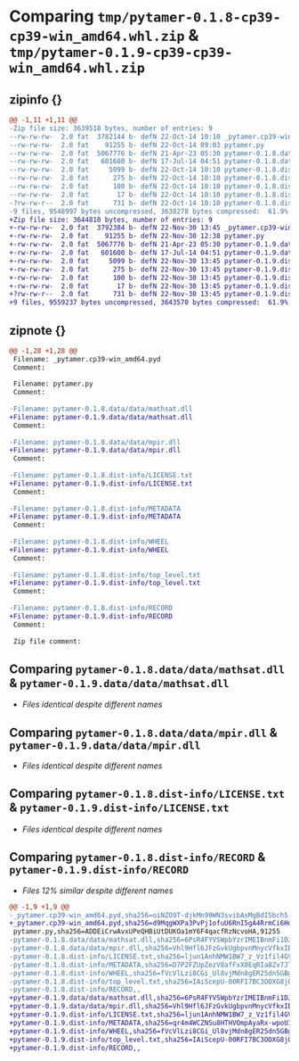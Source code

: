 # Comparing `tmp/pytamer-0.1.8-cp39-cp39-win_amd64.whl.zip` & `tmp/pytamer-0.1.9-cp39-cp39-win_amd64.whl.zip`

## zipinfo {}

```diff
@@ -1,11 +1,11 @@
-Zip file size: 3639518 bytes, number of entries: 9
--rw-rw-rw-  2.0 fat  3782144 b- defN 22-Oct-14 10:10 _pytamer.cp39-win_amd64.pyd
--rw-rw-rw-  2.0 fat    91255 b- defN 22-Oct-14 09:03 pytamer.py
--rw-rw-rw-  2.0 fat  5067776 b- defN 21-Apr-23 05:30 pytamer-0.1.8.data/data/mathsat.dll
--rw-rw-rw-  2.0 fat   601600 b- defN 17-Jul-14 04:51 pytamer-0.1.8.data/data/mpir.dll
--rw-rw-rw-  2.0 fat     5099 b- defN 22-Oct-14 10:10 pytamer-0.1.8.dist-info/LICENSE.txt
--rw-rw-rw-  2.0 fat      275 b- defN 22-Oct-14 10:10 pytamer-0.1.8.dist-info/METADATA
--rw-rw-rw-  2.0 fat      100 b- defN 22-Oct-14 10:10 pytamer-0.1.8.dist-info/WHEEL
--rw-rw-rw-  2.0 fat       17 b- defN 22-Oct-14 10:10 pytamer-0.1.8.dist-info/top_level.txt
-?rw-rw-r--  2.0 fat      731 b- defN 22-Oct-14 10:10 pytamer-0.1.8.dist-info/RECORD
-9 files, 9548997 bytes uncompressed, 3638278 bytes compressed:  61.9%
+Zip file size: 3644810 bytes, number of entries: 9
+-rw-rw-rw-  2.0 fat  3792384 b- defN 22-Nov-30 13:45 _pytamer.cp39-win_amd64.pyd
+-rw-rw-rw-  2.0 fat    91255 b- defN 22-Nov-30 12:38 pytamer.py
+-rw-rw-rw-  2.0 fat  5067776 b- defN 21-Apr-23 05:30 pytamer-0.1.9.data/data/mathsat.dll
+-rw-rw-rw-  2.0 fat   601600 b- defN 17-Jul-14 04:51 pytamer-0.1.9.data/data/mpir.dll
+-rw-rw-rw-  2.0 fat     5099 b- defN 22-Nov-30 13:45 pytamer-0.1.9.dist-info/LICENSE.txt
+-rw-rw-rw-  2.0 fat      275 b- defN 22-Nov-30 13:45 pytamer-0.1.9.dist-info/METADATA
+-rw-rw-rw-  2.0 fat      100 b- defN 22-Nov-30 13:45 pytamer-0.1.9.dist-info/WHEEL
+-rw-rw-rw-  2.0 fat       17 b- defN 22-Nov-30 13:45 pytamer-0.1.9.dist-info/top_level.txt
+?rw-rw-r--  2.0 fat      731 b- defN 22-Nov-30 13:45 pytamer-0.1.9.dist-info/RECORD
+9 files, 9559237 bytes uncompressed, 3643570 bytes compressed:  61.9%
```

## zipnote {}

```diff
@@ -1,28 +1,28 @@
 Filename: _pytamer.cp39-win_amd64.pyd
 Comment: 
 
 Filename: pytamer.py
 Comment: 
 
-Filename: pytamer-0.1.8.data/data/mathsat.dll
+Filename: pytamer-0.1.9.data/data/mathsat.dll
 Comment: 
 
-Filename: pytamer-0.1.8.data/data/mpir.dll
+Filename: pytamer-0.1.9.data/data/mpir.dll
 Comment: 
 
-Filename: pytamer-0.1.8.dist-info/LICENSE.txt
+Filename: pytamer-0.1.9.dist-info/LICENSE.txt
 Comment: 
 
-Filename: pytamer-0.1.8.dist-info/METADATA
+Filename: pytamer-0.1.9.dist-info/METADATA
 Comment: 
 
-Filename: pytamer-0.1.8.dist-info/WHEEL
+Filename: pytamer-0.1.9.dist-info/WHEEL
 Comment: 
 
-Filename: pytamer-0.1.8.dist-info/top_level.txt
+Filename: pytamer-0.1.9.dist-info/top_level.txt
 Comment: 
 
-Filename: pytamer-0.1.8.dist-info/RECORD
+Filename: pytamer-0.1.9.dist-info/RECORD
 Comment: 
 
 Zip file comment:
```

## Comparing `pytamer-0.1.8.data/data/mathsat.dll` & `pytamer-0.1.9.data/data/mathsat.dll`

 * *Files identical despite different names*

## Comparing `pytamer-0.1.8.data/data/mpir.dll` & `pytamer-0.1.9.data/data/mpir.dll`

 * *Files identical despite different names*

## Comparing `pytamer-0.1.8.dist-info/LICENSE.txt` & `pytamer-0.1.9.dist-info/LICENSE.txt`

 * *Files identical despite different names*

## Comparing `pytamer-0.1.8.dist-info/RECORD` & `pytamer-0.1.9.dist-info/RECORD`

 * *Files 12% similar despite different names*

```diff
@@ -1,9 +1,9 @@
-_pytamer.cp39-win_amd64.pyd,sha256=oiNZO9T-djkMn99WN3svibAsMgBdISbch5-X4_kZ8Ow,3782144
+_pytamer.cp39-win_amd64.pyd,sha256=d9MqgWXPa3PvPj1ofuU6RnI5gA4RrmCi6Hq3-cezcgA,3792384
 pytamer.py,sha256=ADDEiCrwAvxUPeQHBiUtDUKOa1mY6F4qacfRzNcvoHA,91255
-pytamer-0.1.8.data/data/mathsat.dll,sha256=6PsR4FYVSWpbYzrIMEIBnmFi1DJIyCGC6bi-PRktAU4,5067776
-pytamer-0.1.8.data/data/mpir.dll,sha256=Vhl9Hfl6JFzGvkUgbpvnMnycVfkxIBWiijD1hXE6M-o,601600
-pytamer-0.1.8.dist-info/LICENSE.txt,sha256=ljun1AnhNMW1BW7_z_Vz1fil4GVpDvYN6nAPE0Ho_8c,5099
-pytamer-0.1.8.dist-info/METADATA,sha256=D7P2FZUpZezV8afFxX0EqRIa8Zv7JTzgXQ779F7mkyQ,275
-pytamer-0.1.8.dist-info/WHEEL,sha256=fVcVlLzi8CGi_Ul8vjMdn8gER25dn5GBg9E6k9z41-Y,100
-pytamer-0.1.8.dist-info/top_level.txt,sha256=IAiScepU-00RFI7BC3OOXG8jQUVHz9l9UxtMFhRWlLE,17
-pytamer-0.1.8.dist-info/RECORD,,
+pytamer-0.1.9.data/data/mathsat.dll,sha256=6PsR4FYVSWpbYzrIMEIBnmFi1DJIyCGC6bi-PRktAU4,5067776
+pytamer-0.1.9.data/data/mpir.dll,sha256=Vhl9Hfl6JFzGvkUgbpvnMnycVfkxIBWiijD1hXE6M-o,601600
+pytamer-0.1.9.dist-info/LICENSE.txt,sha256=ljun1AnhNMW1BW7_z_Vz1fil4GVpDvYN6nAPE0Ho_8c,5099
+pytamer-0.1.9.dist-info/METADATA,sha256=qr4m4WCZNSu8HTHVOmpAyaRx-wpoU1F8MKYaqBZ9eQ0,275
+pytamer-0.1.9.dist-info/WHEEL,sha256=fVcVlLzi8CGi_Ul8vjMdn8gER25dn5GBg9E6k9z41-Y,100
+pytamer-0.1.9.dist-info/top_level.txt,sha256=IAiScepU-00RFI7BC3OOXG8jQUVHz9l9UxtMFhRWlLE,17
+pytamer-0.1.9.dist-info/RECORD,,
```

